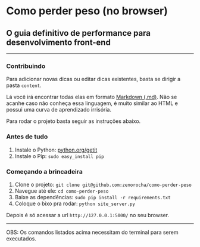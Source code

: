 # Como perder peso (no browser)
## O guia definitivo de performance para desenvolvimento front-end

-----------------

### Contribuindo

Para adicionar novas dicas ou editar dicas existentes, basta se dirigir a pasta `content`. 

Lá você irá encontrar todas elas em formato [Markdown (.md)](http://pt.wikipedia.org/wiki/Markdown). Não se acanhe caso não conheça essa linguagem, é muito similar ao HTML e possui uma curva de aprendizado irrisória.

Para rodar o projeto basta seguir as instruções abaixo.

### Antes de tudo

1. Instale o Python: [python.org/getit](http://python.org/getit/)
2. Instale o Pip: `sudo easy_install pip`

### Começando a brincadeira

1. Clone o projeto: `git clone git@github.com:zenorocha/como-perder-peso`
2. Navegue até ele: `cd como-perder-peso`
3. Baixe as dependências: `sudo pip install -r requirements.txt`
4. Coloque o bixo pra rodar: `python site_server.py`

Depois é só acessar a url `http://127.0.0.1:5000/` no seu browser.

-----------------

OBS: Os comandos listados acima necessitam do terminal para serem executados.